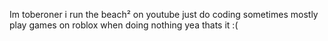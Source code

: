 Im toberoner
i run the beach² on youtube
just do coding sometimes
mostly play games on roblox when doing nothing
yea thats it :(

